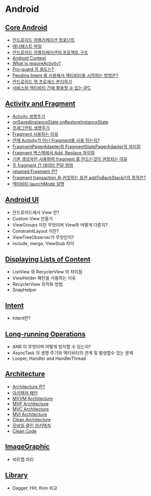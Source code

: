 # Android

## [Core Android](./CoreAndroid)
- [안드로이드 어플리케이션 컴포넌트](./CoreAndroid#안드로이드-어플리케이션-컴포넌트)
- [매니페스트 파일](./CoreAndroid#매니페스트-파일)
- [안드로이드 어플리케이션의 프로젝트 구조](./CoreAndroid#안드로이드-어플리케이션의-프로젝트-구조)
- [Android Context](./CoreAndroid#android-context)
- [What is requireActivity?](./CoreAndroid#what-is-requireactivity)
- [Pro-guard 의 용도는?](./CoreAndroid#pro-guard-의-용도는)
- [Pending Intent 를 사용해서 액티비티를 시작하는 방법은?](./CoreAndroid#pending-intent-를-사용해서-액티비티를-시작하는-방법은)
- [안드로이드 앱 프로세스 분리하기](./CoreAndroid#안드로이드-앱-프로세스-분리하기)
- [서비스와 액티비티 간에 활용할 수 있는 IPC](./CoreAndroid#서비스와-액티비티-간에-활용할-수-있는-ipc)

## [Activity and Fragment](./ActivityAndFragment)
- [Activity 생명주기](./ActivityAndFragment#activity-생명주기)
- [onSavedInstanceState onRestoreInstanceState](./ActivityAndFragment#onsavedinstancestate-onrestoreinstancestate)
- [프래그먼트 생명주기](./ActivityAndFragment#프래그먼트-생명주기)
- [Fragment 사용하는 이유](./ActivityAndFragment#fragment-사용하는-이유)
- [언제 Activity가 아닌 Fragment를 사용 하는지?](./ActivityAndFragment#언제-activity가-아닌-fragment를-사용-하는지)
- [FragmentPagerAdapter와 FragmentStatePagerAdapter의 차이점](./ActivityAndFragment#fragmentpageradapter와-fragmentstatepageradapter의-차이점)
- [Fragment 백스택에서 Add, Replace 차이점](./ActivityAndFragment#fragment-백스택에서-add-replace-차이점)
- [기본 생성자만 사용하여 fragment 를 만드는것이 권장되는 이유](./ActivityAndFragment#기본-생성자만-사용하여-fragment-를-만드는것이-권장되는-이유)
- [두 fragment 간 데이터 전달 방법](./ActivityAndFragment#두-fragment-간-데이터-전달-방법)
- [retained Fragment 란?](./ActivityAndFragment#retained-fragment-란)
- [Fragment transaction 을 커밋하는 동안 addToBackStack()의 목적은?](./ActivityAndFragment#fragment-transaction-을-커밋하는-동안-addtobackstack의-목적은)
- [액티비티 launchMode 설명](./ActivityAndFragment#액티비티-launchmode-설명)

## [Android UI](./Ui)
- 안드로이드에서 View 란?
- Custom View 만들기
- ViewGroups 이란 무엇이며 View와 어떻게 다른지?
- ConstraintLayout 이란?
- ViewTreeObserver가 무엇인지?
- include, merge, ViewStub 차이

## [Displaying Lists of Content](./RecyclerView)
- ListView 와 RecyclerView 의 차이점
- ViewHolder 패턴을 사용하는 이유
- RecyclerView 최적화 방법
- SnapHelper

## [Intent](./Intent)
- Intent란?

## [Long-running Operations](./LongRunningOperations)
- ANR 이 무엇이며 어떻게 방지할 수 있는지?
- AsyncTask 의 생명 주기와 액티비티의 관계 및 발생할수 있는 문제
- Looper, Handler and HandlerThread

## [Architecture](./Architecture)
- [Architecture 란?](./Architecture#architecture-란)
- [아키텍처 패턴](./Architecture#아키텍처-패턴)
- [MVVM Architecture](./Architecture#mvvm-architecture)
- [MVP Architecture](./Architecture#mvp-architecture)
- [MVC Architecture](./Architecture#mvc-architecture)
- [MVI Architecture](./Architecture#mvi-architecture)
- [Clean Architecture](./Architecture#clean-architecture)
- [모바일 클린 아키텍처](./Architecture#모바일-클린-아키텍처)
- [Clean Code](./Architecture#clean-code)

## [ImageGraphic](./ImageGraphic)
- 비트맵 처리

## [Library](./Library)
- Dagger, Hilt, Koin 비교